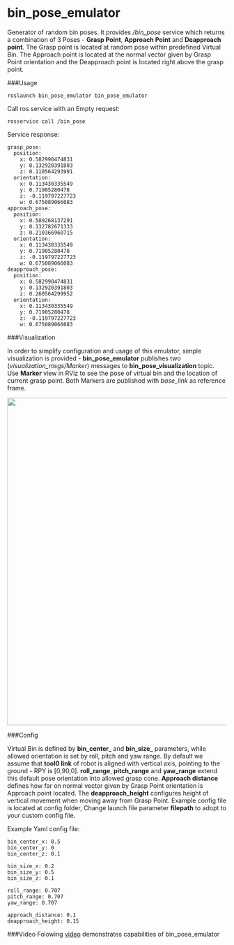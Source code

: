 # bin_pose_emulator

Generator of random bin poses. It provides */bin_pose* service which returns a combination of 3 Poses - **Grasp Point**, **Approach Point** and **Deapproach point**. The Grasp point is located at random pose within predefined Virtual Bin. The Approach point is located at the normal vector given by Grasp Point orientation and the Deapproach point is located right above the grasp point.

###Usage

```
roslaunch bin_pose_emulator bin_pose_emulator
```
Call ros service with an Empty request:
```
rosservice call /bin_pose
```

Service response:
```
grasp_pose: 
  position: 
    x: 0.582990474831
    y: 0.132920391803
    z: 0.110564293991
  orientation: 
    x: 0.113430335549
    y: 0.71905280478
    z: -0.119797227723
    w: 0.675089066083
approach_pose: 
  position: 
    x: 0.589268137291
    y: 0.132782671333
    z: 0.210366960715
  orientation: 
    x: 0.113430335549
    y: 0.71905280478
    z: -0.119797227723
    w: 0.675089066083
deapproach_pose: 
  position: 
    x: 0.582990474831
    y: 0.132920391803
    z: 0.260564299952
  orientation: 
    x: 0.113430335549
    y: 0.71905280478
    z: -0.119797227723
    w: 0.675089066083
```

###Visualization

In order to simplify configuration and usage of this emulator, simple visualization is provided - **bin_pose_emulator** publishes two (*visualization_msgs/Marker*) messages to **bin_pose_visualization** topic. Use **Marker** view in RViz to see the pose of virtual bin and the location of current grasp point. Both Markers are published with *base_link* as reference frame. 

<img src="http://www.smartroboticsys.eu/wp-content/uploads/2016/12/bin_pose_emulator.jpg" width="750">

###Config

Virtual Bin is defined by **bin_center_** and **bin_size_** parameters, while allowed orientation is set by roll, pitch and yaw range. By default we assume that **tool0 link** of robot is aligned with vertical axis, pointing to the ground - RPY is [0,90,0]. **roll_range**, **pitch_range** and **yaw_range** extend this default pose orientation into allowed grasp cone. 
**Approach distance** defines how far on normal vector given by Grasp Point orientation is Approach point located. The **deapproach_height** configures height of vertical movement when moving away from Grasp Point. Example config file is located at config folder, Change launch file parameter **filepath** to adopt to your custom config file.

Example Yaml config file: 
```
bin_center_x: 0.5
bin_center_y: 0
bin_center_z: 0.1

bin_size_x: 0.2
bin_size_y: 0.5
bin_size_z: 0.1

roll_range: 0.707
pitch_range: 0.707
yaw_range: 0.707

approach_distance: 0.1
deapproach_height: 0.15
```

###Video
Folowing [video](https://youtu.be/l4nY1mkcvU8) demonstrates capabilities of bin_pose_emulator 
